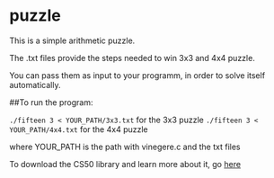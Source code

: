 # puzzle

This is a simple arithmetic puzzle.

The .txt files provide the steps needed to win 3x3 and 4x4 puzzle. 

You can pass them as input to your programm, in order to solve itself automatically.

##To run the program: 

`./fifteen 3 < YOUR_PATH/3x3.txt` for the 3x3 puzzle
`./fifteen 3 < YOUR_PATH/4x4.txt` for the 4x4 puzzle

where YOUR_PATH is the path with vinegere.c and the txt files

To download the CS50 library and learn more about it, go [here](https://manual.cs50.net/library/)
